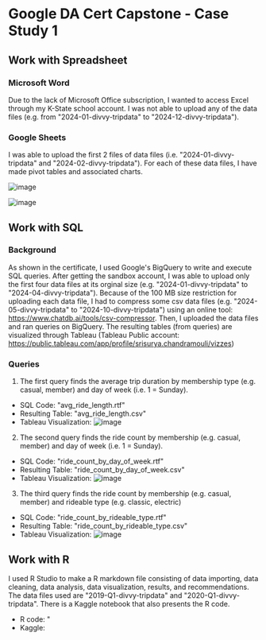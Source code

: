 # Google DA Cert Capstone - Case Study 1

## Work with Spreadsheet
### Microsoft Word
Due to the lack of Microsoft Office subscription, I wanted to access Excel through my K-State school account. I was not able to upload any of the data files (e.g. from "2024-01-divvy-tripdata" to "2024-12-divvy-tripdata").
### Google Sheets
I was able to upload the first 2 files of data files (i.e. "2024-01-divvy-tripdata" and "2024-02-divvy-tripdata"). For each of these data files, I have made pivot tables and associated charts.

![image](https://github.com/user-attachments/assets/4f267ee0-f074-40f2-82d3-8a8384772513)

![image](https://github.com/user-attachments/assets/df68e0db-6a01-47e9-8c28-ec06449975ee)

## Work with SQL
### Background
As shown in the certificate, I used Google's BigQuery to write and execute SQL queries. After getting the sandbox account, I was able to upload only the first four data files at its orginal size (e.g. "2024-01-divvy-tripdata" to "2024-04-divvy-tripdata"). Because of the 100 MB size restriction for uploading each data file, I had to compress some csv data files (e.g. "2024-05-divvy-tripdata" to "2024-10-divvy-tripdata") using an online tool: https://www.chatdb.ai/tools/csv-compressor. Then, I uploaded the data files and ran queries on BigQuery. The resulting tables (from queries) are visualized through Tableau (Tableau Public account: https://public.tableau.com/app/profile/srisurya.chandramouli/vizzes)
### Queries
1. The first query finds the average trip duration by membership type (e.g. casual, member) and day of week (i.e. 1 = Sunday).
- SQL Code: "avg_ride_length.rtf"
- Resulting Table: "avg_ride_length.csv"
- Tableau Visualization:
![image](https://github.com/user-attachments/assets/6c4f9fc3-a397-4181-8146-73c6edeabe53)
2. The second query finds the ride count by membership (e.g. casual, member) and day of week (i.e. 1 = Sunday).
- SQL Code: "ride_count_by_day_of_week.rtf"
- Resulting Table: "ride_count_by_day_of_week.csv"
- Tableau Visualization:
![image](https://github.com/user-attachments/assets/0a909d3f-0b27-4eb3-b48a-393b05bfeba8)
3. The third query finds the ride count by membership (e.g. casual, member) and rideable type (e.g. classic, electric)
- SQL Code: "ride_count_by_rideable_type.rtf"
- Resulting Table: "ride_count_by_rideable_type.csv"
- Tableau Visualization:
![image](https://github.com/user-attachments/assets/ec7519b9-01f7-41db-a43e-b39fb8321cf7)

## Work with R
I used R Studio to make a R markdown file consisting of data importing, data cleaning, data analysis, data visualization, results, and recommendations. The data files used are "2019-Q1-divvy-tripdata" and "2020-Q1-divvy-tripdata". There is a Kaggle notebook that also presents the R code.
- R code: "
- Kaggle: 


